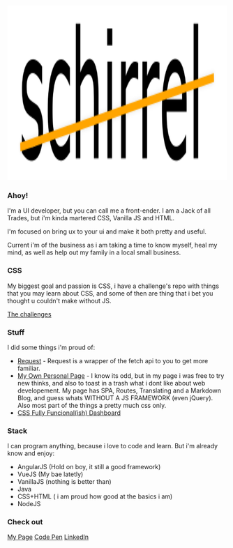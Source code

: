 <div align="center">
	<br>
	<a href="https://github.com/schirrel/schirrel/blame/master/header.svg">
		<img src="header.svg" width="800" height="400">
	</a>
	<br>
</div>


### Ahoy!

I'm a UI developer, but you can call me a front-ender.
I am a Jack of all Trades, but i'm kinda martered CSS, Vanilla JS and HTML.

I'm focused on bring ux to your ui and make it both pretty and useful.

Current i'm of the business as i am taking a time to know myself, heal my mind, as well as help out my family in a local small business.

### CSS
My biggest goal and passion is CSS, i have a challenge's repo with things that you may learn about CSS, and some of then are thing that i bet you thought u couldn't make without JS.

[The challenges](https://github.com/schirrel/css-challenges)


### Stuff
I did some things i'm proud of:
- [Request](https://github.com/schirrel) - Request is a wrapper of the fetch api to you to get more familiar.
- [My Own Personal Page](https://github.com/schirrel/schirrel.github.io) - I know its odd, but in my page i was free to try new thinks, and also to toast in a trash what i dont like about web developement. My page has SPA, Routes, Translating and a Markdown Blog, and guess whats WITHOUT A JS FRAMEWORK (even jQuery). Also most part of the things a pretty much css only.
- [CSS Fully Funcional(ish) Dashboard](https://github.com/schirrel/css-admin-template)


### Stack
I can program anything, because i love to code and learn. 
But i'm already know and enjoy:
- AngularJS (Hold on boy, it still a good framework)
- VueJS (My bae latetly)
- VanillaJS (nothing is better than)
- Java
- CSS+HTML ( i am proud how good at the basics i am)
- NodeJS

### Check out
[My Page](schirrel.dev/)
[Code Pen](https://codepen.io/schirrel)
[LinkedIn](https://www.linkedin.com/in/alanschio/)

